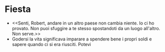 # Fiesta
- <<Senti, Robert, andare in un altro paese non cambia niente. Io ci ho provato. Non puoi sfuggire a te stesso spostandoti da un luogo all'altro. Non serve.>>
- Godersi la vita significava imparare a spendere bene i propri soldi e sapere quando ci si era riusciti. Potevi
